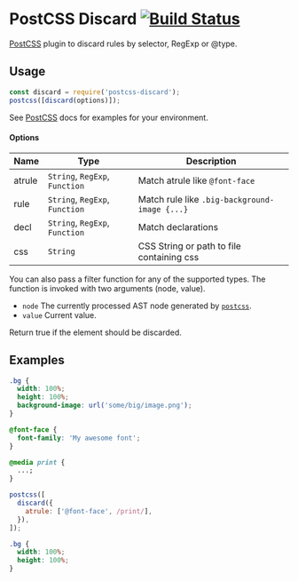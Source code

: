 # PostCSS Discard [![Build Status][ci-img]][ci]

[PostCSS] plugin to discard rules by selector, RegExp or @type.

[postcss]: https://github.com/postcss/postcss
[ci-img]: https://travis-ci.org/bezoerb/postcss-discard.svg
[ci]: https://travis-ci.org/bezoerb/postcss-discard

## Usage

```js
const discard = require('postcss-discard');
postcss([discard(options)]);
```

See [PostCSS] docs for examples for your environment.

#### Options

| Name   | Type                           | Description                                   |
| ------ | ------------------------------ | --------------------------------------------- |
| atrule | `String`, `RegExp`, `Function` | Match atrule like `@font-face`                |
| rule   | `String`, `RegExp`, `Function` | Match rule like `.big-background-image {...}` |
| decl   | `String`, `RegExp`, `Function` | Match declarations                            |
| css    | `String`                       | CSS String or path to file containing css     |

You can also pass a filter function for any of the supported types.
The function is invoked with two arguments (node, value).

- `node` The currently processed AST node generated by [`postcss`](http://api.postcss.org/).
- `value` Current value.

Return true if the element should be discarded.

## Examples

```css
.bg {
  width: 100%;
  height: 100%;
  background-image: url('some/big/image.png');
}

@font-face {
  font-family: 'My awesome font';
}

@media print {
  ...;
}
```

```js
postcss([
  discard({
    atrule: ['@font-face', /print/],
  }),
]);
```

```css
.bg {
  width: 100%;
  height: 100%;
}
```

